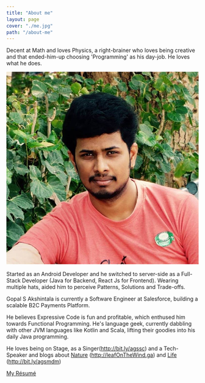 ```yaml
---
title: "About me"
layout: page
cover: "./me.jpg"
path: "/about-me"
---
```


Decent at Math and loves Physics, a right-brainer who loves being creative and that ended-him-up choosing 'Programming' as his day-job. He loves what he does.

![It's Me](me.jpg)

Started as an Android Developer and he switched to server-side as a Full-Stack Developer (Java for Backend, React Js for Frontend). Wearing multiple hats, aided him to perceive Patterns, Solutions and Trade-offs.

Gopal S Akshintala is currently a Software Engineer at Salesforce, building a scalable B2C Payments Platform.

He believes Expressive Code is fun and profitable, which enthused him towards Functional Programming. He's language geek, currently dabbling with other JVM languages like Kotlin and Scala, lifting their goodies into his daily Java programming.

He loves being on Stage, as a Singer(http://bit.ly/agssc) and a Tech-Speaker and blogs about [Nature](leafOnTheWind.ga) (http://leafOnTheWind.ga) and [Life](http://bit.ly/agsmdm) (http://bit.ly/agsmdm)


[My Résumé](http://bit.ly/ags-resume)